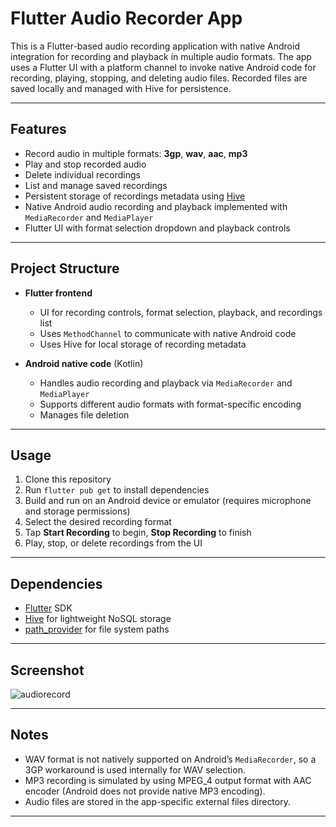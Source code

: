# Flutter Audio Recorder App

This is a Flutter-based audio recording application with native Android integration for recording and playback in multiple audio formats. The app uses a Flutter UI with a platform channel to invoke native Android code for recording, playing, stopping, and deleting audio files. Recorded files are saved locally and managed with Hive for persistence.

---

## Features

- Record audio in multiple formats: **3gp**, **wav**, **aac**, **mp3**  
- Play and stop recorded audio  
- Delete individual recordings  
- List and manage saved recordings  
- Persistent storage of recordings metadata using [Hive](https://pub.dev/packages/hive)  
- Native Android audio recording and playback implemented with `MediaRecorder` and `MediaPlayer`  
- Flutter UI with format selection dropdown and playback controls  

---

## Project Structure

- **Flutter frontend**  
  - UI for recording controls, format selection, playback, and recordings list  
  - Uses `MethodChannel` to communicate with native Android code  
  - Uses Hive for local storage of recording metadata  

- **Android native code** (Kotlin)  
  - Handles audio recording and playback via `MediaRecorder` and `MediaPlayer`  
  - Supports different audio formats with format-specific encoding  
  - Manages file deletion  

---

## Usage

1. Clone this repository  
2. Run `flutter pub get` to install dependencies  
3. Build and run on an Android device or emulator (requires microphone and storage permissions)  
4. Select the desired recording format  
5. Tap **Start Recording** to begin, **Stop Recording** to finish  
6. Play, stop, or delete recordings from the UI  

---

## Dependencies

- [Flutter](https://flutter.dev) SDK  
- [Hive](https://pub.dev/packages/hive) for lightweight NoSQL storage  
- [path_provider](https://pub.dev/packages/path_provider) for file system paths  

---

## Screenshot

![audiorecord](https://github.com/user-attachments/assets/4d53d4c0-a6ef-4854-9933-9fc79e065b14)


---

## Notes

- WAV format is not natively supported on Android’s `MediaRecorder`, so a 3GP workaround is used internally for WAV selection.  
- MP3 recording is simulated by using MPEG_4 output format with AAC encoder (Android does not provide native MP3 encoding).  
- Audio files are stored in the app-specific external files directory.  

---
